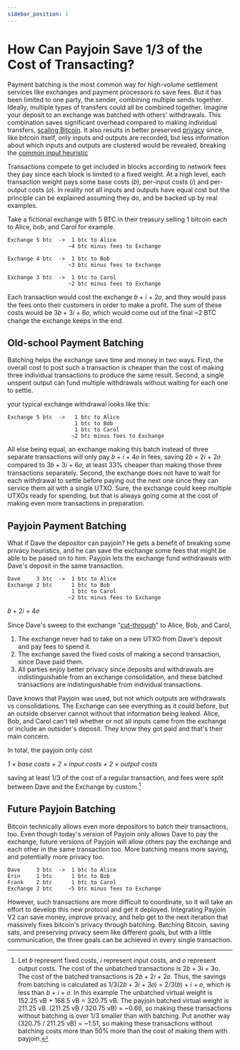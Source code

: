 ```yaml
---
sidebar_position: 1
---
```


# How Can Payjoin Save 1/3 of the Cost of Transacting?

Payment batching is the most common way for high-volume settlement services like exchanges and payment processors to save fees. But it has been limited to one party, the sender, combining multiple sends together. Ideally, multiple types of transfers could all be combined together. Imagine your deposit to an exchange was batched with others' withdrawals. This combination saves significant overhead compared to making individual transfers, [scaling Bitcoin](./why-payjoin/scaling). It also results in better preserved [privacy](./why-payjoin/privacy) since, like bitcoin itself, only inputs and outputs are recorded, but less information about which inputs and outputs are clustered would be revealed, breaking the [common input heuristic](https://en.bitcoin.it/wiki/Common-input-ownership_heuristic)

Transactions compete to get included in blocks according to network fees they pay since each block is limited to a fixed weight. At a high level, each transaction weight pays some base costs (𝑏), per-input costs (𝑖) and per-output costs (𝑜). In reality not all inputs and outputs have equal cost but the principle can be explained assuming they do, and be backed up by real examples.

Take a fictional exchange with 5 BTC in their treasury selling 1 bitcoin each to Alice, bob, and Carol for example.

```
Exchange 5 btc  ->  1 btc to Alice
                   ~4 btc minus fees to Exchange
```

```
Exchange 4 btc  ->  1 btc to Bob
                   ~3 btc minus fees to Exchange
```

```
Exchange 3 btc  ->  1 btc to Carol
                   ~2 btc minus fees to Exchange
```

Each transaction would cost the exchange 𝑏 + 𝑖 + 2𝑜, and they would pass the fees onto their customers in order to make a profit. The sum of these costs would be 3𝑏 + 3𝑖 + 6𝑜, which would come out of the final ~2 BTC change the exchange keeps in the end.

## Old-school Payment Batching

Batching helps the exchange save time and money in two ways. First, the overall cost to post such a transaction is cheaper than the cost of making three individual transactions to produce the same result. Second, a single unspent output can fund multiple withdrawals without waiting for each one to settle.

your typical exchange withdrawal looks like this:

```
Exchange 5 btc  ->   1 btc to Alice
                     1 btc to Bob
                     1 btc to Carol
                    ~2 btc minus fees to Exchange
```

All else being equal, an exchange making this batch instead of three separate transactions will only pay 𝑏 + 𝑖 + 4𝑜 in fees, saving 2𝑏 + 2𝑖 + 2𝑜 compared to 3𝑏 + 3𝑖 + 6𝑜, at least 33% cheaper than making those three transactions separately. Second, the exchange does not have to wait for each withdrawal to settle before paying out the next one since they can service them all with a single UTXO. Sure, the exchange could keep multiple UTXOs ready for spending, but that is always going come at the cost of making even more transactions in preparation.

## Payjoin Payment Batching

What if Dave the depositor can payjoin? He gets a benefit of breaking some privacy heuristics, and he can save the exchange some fees that might be able to be pased on to him. Payjoin lets the exchange fund withdrawals with Dave's deposit in the same transaction.

```
Dave     3 btc  ->  1 btc to Alice
Exchange 2 btc      1 btc to Bob
                    1 btc to Carol
                   ~2 btc minus fees to Exchange
```

𝑏 + 2𝑖 + 4𝑜

Since Dave's sweep to the exchange "[cut-through](./why-payjoin/scaling#transaction-cut-through)" to Alice, Bob, and Carol,

1. The exchange never had to take on a new UTXO from Dave's deposit and pay fees to spend it.
2. The exchange saved the fixed costs of making a second transaction, since Dave paid them.
3. All parties enjoy better privacy since deposits and withdrawals are indistinguishable from an exchange consolidation, and these batched transactions are indistinguishable from individual transactions.

Dave knows that Payjoin was used, but not which outputs are withdrawals vs consolidations.
The Exchange can see everything as it could before, but an outside observer cannot without that information being leaked.
Alice, Bob, and Carol can't tell whether or not all inputs came from the exchange or include an outsider's deposit. They know they got paid and that's their main concern.

In total, the payjoin only cost

*1 × base costs + 2 × input costs + 2 × output costs*

saving at least 1/3 of the cost of a regular transaction, and fees were split between Dave and the Exchange by custom.[^1]

## Future Payjoin Batching

Bitcoin technically allows even more depositors to batch their transactions, too. Even though today's version of Payjoin only allows Dave to pay the exchange, future versions of Payjoin will allow others pay the exchange and each other in the same transaction too. More batching means more saving, and potentially more privacy too.

```
Dave     3 btc  ->  1 btc to Alice
Erin     1 btc      1 btc to Bob
Frank    2 btc      1 btc to Carol
Exchange 2 btc     ~5 btc minus fees to Exchange
```

However, such transactions are more difficult to coordinate, so it will take an effort to develop this new protocol and get it deployed. Integrating Payjoin V2 can save money, improve privacy, and help get to the next iteration that massively fixes bitcoin's privacy through batching. Batching Bitcoin, saving sats, and preserving privacy seem like different goals, but with a little communication, the three goals can be achieved in every single transaction.

[^1]: Let 𝑏 represent fixed costs, 𝑖 represent input costs, and 𝑜 represent output costs. The cost of the unbatched transactions is 2𝑏 + 3i + 3o. The cost of the batched transactions is 2𝑏 + 2𝑖 + 2𝑜. Thus, the savings from batching is calculated as 1/3(2𝑏 + 3𝑖 + 3𝑜) = 2/3(𝑏) + 𝑖 + 𝑜, which is less than 𝑏 + 𝑖 + 𝑜. In this example The unbatched virtual weight is 152.25 vB + 168.5 vB = 320.75 vB. The payjoin batched virtual weight is 211.25 vB. (211.25 vB / 320.75 vB) = ~0.66, so making these transactions without batching is over 1/3 smaller than with batching. Put another way (320.75 / 211.25 vB) = ~1.51, so making these transactions without batching costs more than 50% more than the cost of making them with payjoin.


